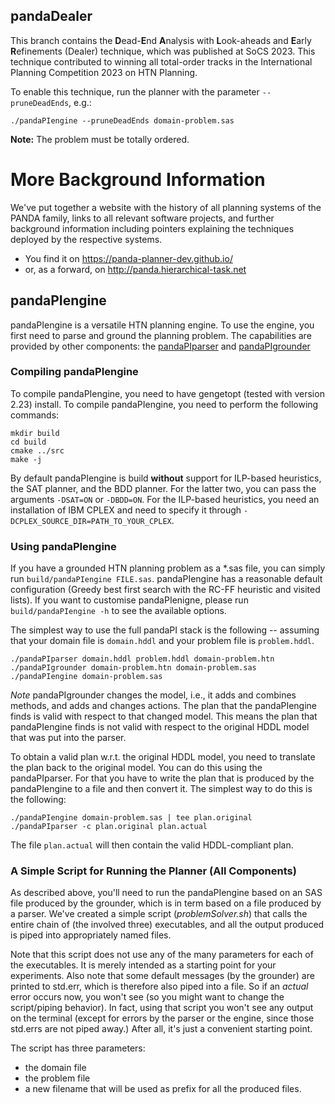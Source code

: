 ## pandaDealer

This branch contains the **D**ead-**E**nd **A**nalysis with **L**ook-aheads and **E**arly **R**efinements (Dealer) technique, which was published at SoCS 2023. This technique contributed to winning all total-order tracks in the International Planning Competition 2023 on HTN Planning.

To enable this technique, run the planner with the parameter `--pruneDeadEnds`, e.g.:

```
./pandaPIengine --pruneDeadEnds domain-problem.sas
```
**Note:** The problem must be totally ordered.

# More Background Information

We've put together a website with the history of all planning systems of the PANDA family, links to all relevant software projects, and further background information including pointers explaining the techniques deployed by the respective systems.

- You find it on https://panda-planner-dev.github.io/
- or, as a forward, on http://panda.hierarchical-task.net

## pandaPIengine

pandaPIengine is a versatile HTN planning engine. To use the engine, you first need to parse and ground the planning problem. The capabilities are provided by other components: the [pandaPIparser](https://github.com/panda-planner-dev/pandaPIparser) and [pandaPIgrounder](https://github.com/panda-planner-dev/pandaPIgrounder)

### Compiling pandaPIengine

To compile pandaPIengine, you need to have gengetopt (tested with version 2.23) install. To compile pandaPIengine, you need to perform the following commands:

```
mkdir build
cd build
cmake ../src
make -j
```
By default pandaPIengine is build **without** support for ILP-based heuristics, the SAT planner, and the BDD planner.
For the latter two, you can pass the arguments `-DSAT=ON` or `-DBDD=ON`. For the ILP-based heuristics, you need an installation of IBM CPLEX and need to specify it through `-DCPLEX_SOURCE_DIR=PATH_TO_YOUR_CPLEX`.

### Using pandaPIengine

If you have a grounded HTN planning problem as a *.sas file, you can simply run `build/pandaPIengine FILE.sas`. pandaPIengine has a reasonable default configuration (Greedy best first search with the RC-FF heuristic and visited lists). If you want to customise pandaPIenigne, please run `build/pandaPIengine -h` to see the available options.

The simplest way to use the full pandaPI stack is the following -- assuming that your domain file is `domain.hddl` and your problem file is `problem.hddl`.

```
./pandaPIparser domain.hddl problem.hddl domain-problem.htn
./pandaPIgrounder domain-problem.htn domain-problem.sas
./pandaPIengine domain-problem.sas
```

*Note* pandaPIgrounder changes the model, i.e., it adds and combines methods, and adds and changes actions. The plan that the pandaPIengine finds is valid with respect to that changed model. This means the plan that pandaPIengine finds is not valid with respect to the original HDDL model that was put into the parser.

To obtain a valid plan w.r.t. the original HDDL model, you need to translate the plan back to the original model. You can do this using the pandaPIparser. For that you have to write the plan that is produced by the pandaPIengine to a file and then convert it. The simplest way to do this is the following:

```
./pandaPIengine domain-problem.sas | tee plan.original
./pandaPIparser -c plan.original plan.actual
```

The file `plan.actual` will then contain the valid HDDL-compliant plan.


### A Simple Script for Running the Planner (All Components)

As described above, you'll need to run the pandaPIengine based on an SAS file produced by the grounder, which is in term based on a file produced by a parser. We've created a simple script (*problemSolver.sh*) that calls the entire chain of (the involved three) executables, and all the output produced is piped into appropriately named files. 

Note that this script does not use any of the many parameters for each of the executables. It is merely intended as a starting point for your experiments. Also note that some default messages (by the grounder) are printed to std.err, which is therefore also piped into a file. So if an *actual* error occurs now, you won't see (so you might want to change the script/piping behavior). In fact, using that script you won't see any output on the terminal (except for errors by the parser or the engine, since those std.errs are not piped away.) After all, it's just a convenient starting point.

The script has three parameters: 
- the domain file
- the problem file
- a new filename that will be used as prefix for all the produced files.

